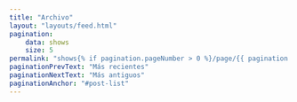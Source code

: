 ```yaml
---
title: "Archivo"
layout: "layouts/feed.html"
pagination:
    data: shows
    size: 5
permalink: "shows{% if pagination.pageNumber > 0 %}/page/{{ pagination.pageNumber }}{% endif %}/index.html"
paginationPrevText: "Más recientes"
paginationNextText: "Más antiguos"
paginationAnchor: "#post-list"
---
```

